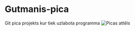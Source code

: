 # Gutmanis-pica
Git pica projekts kur tiek uzlabota programma
![Picas attēls](https://media.istockphoto.com/id/1083487948/photo/tasty-pepperoni-pizza-and-cooking-ingredients-tomatoes-basil-on-black-concrete-background-top.jpg?s=612x612&w=0&k=20&c=E5rcp7F5y3SII4AYFmxFfcnkh6_LtVO4dzvjJDkXook=)
